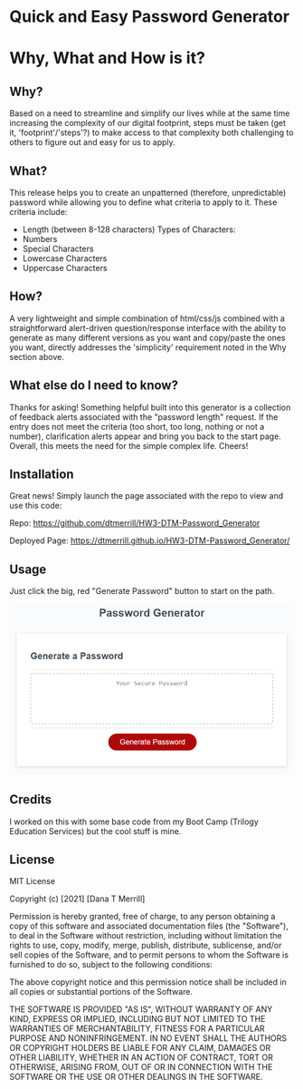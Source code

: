 # Quick and Easy Password Generator

# Why, What and How is it?


## Why?
Based on a need to streamline and simplify our lives while at the same time increasing the complexity of our digital footprint, steps must be taken (get it, 'footprint'/'steps'?) to make access to that complexity both challenging to others to figure out and easy for us to apply.


## What?
This release helps you to create an unpatterned (therefore, unpredictable) password while allowing you to define what criteria to apply to it. These criteria include:
- Length (between 8-128 characters)
Types of Characters:
- Numbers
- Special Characters
- Lowercase Characters
- Uppercase Characters


## How?
A very lightweight and simple combination of html/css/js combined with a straightforward alert-driven question/response interface with the ability to generate as many different versions as you want and copy/paste the ones you want, directly addresses the 'simplicity' requirement noted in the Why section above.


## What else do I need to know?
Thanks for asking! Something helpful built into this generator is a collection of feedback alerts associated with the "password length" request. If the entry does not meet the criteria (too short, too long, nothing or not a number), clarification alerts appear and bring you back to the start page. Overall, this meets the need for the simple complex life. Cheers!

## Installation
Great news! Simply launch the page associated with the repo to view and use this code:

Repo:  https://github.com/dtmerrill/HW3-DTM-Password_Generator

Deployed Page:  https://dtmerrill.github.io/HW3-DTM-Password_Generator/

## Usage

Just click the big, red "Generate Password" button to start on the path.

![The Password Generator application displays a red button to "Generate Password".](./Assets/03-javascript-homework-demo.png)



## Credits
I worked on this with some base code from my Boot Camp (Trilogy Education Services) but the cool stuff is mine.

## License
MIT License

Copyright (c) [2021] [Dana T Merrill]

Permission is hereby granted, free of charge, to any person obtaining a copy
of this software and associated documentation files (the "Software"), to deal
in the Software without restriction, including without limitation the rights
to use, copy, modify, merge, publish, distribute, sublicense, and/or sell
copies of the Software, and to permit persons to whom the Software is
furnished to do so, subject to the following conditions:

The above copyright notice and this permission notice shall be included in all
copies or substantial portions of the Software.

THE SOFTWARE IS PROVIDED "AS IS", WITHOUT WARRANTY OF ANY KIND, EXPRESS OR
IMPLIED, INCLUDING BUT NOT LIMITED TO THE WARRANTIES OF MERCHANTABILITY,
FITNESS FOR A PARTICULAR PURPOSE AND NONINFRINGEMENT. IN NO EVENT SHALL THE
AUTHORS OR COPYRIGHT HOLDERS BE LIABLE FOR ANY CLAIM, DAMAGES OR OTHER
LIABILITY, WHETHER IN AN ACTION OF CONTRACT, TORT OR OTHERWISE, ARISING FROM,
OUT OF OR IN CONNECTION WITH THE SOFTWARE OR THE USE OR OTHER DEALINGS IN THE
SOFTWARE.
